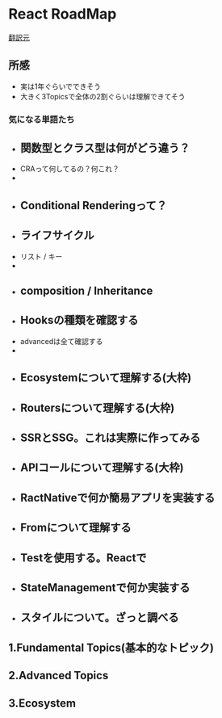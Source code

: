 # React RoadMap

[翻訳元](https://roadmap.sh/react)

## 所感
 
 - 実は1年ぐらいでできそう
 - 大きく3Topicsで全体の2割ぐらいは理解できてそう

### 気になる単語たち
 
 - 関数型とクラス型は何がどう違う？
   - 
 - CRAって何してるの？何これ？
  - 
 - Conditional Renderingって？
   - 
 - ライフサイクル
   - 
 - リスト / キー
  - 
 - composition / Inheritance
   - 
 - Hooksの種類を確認する
   - 
 - advancedは全て確認する
  - 
 - Ecosystemについて理解する(大枠)
   - 
 - Routersについて理解する(大枠)
   - 
 - SSRとSSG。これは実際に作ってみる
   - 
 - APIコールについて理解する(大枠)
   - 
 - RactNativeで何か簡易アプリを実装する
   - 
 - Fromについて理解する
   - 
 - Testを使用する。Reactで
   - 
 - StateManagementで何か実装する
   - 
 - スタイルについて。ざっと調べる
   - 


## 1.Fundamental Topics(基本的なトピック)

## 2.Advanced Topics

## 3.Ecosystem